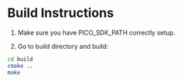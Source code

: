 # Build Instructions

1. Make sure you have PICO_SDK_PATH correctly setup.

2. Go to build directory and build:

```bash
cd build
cmake ..
make
```
